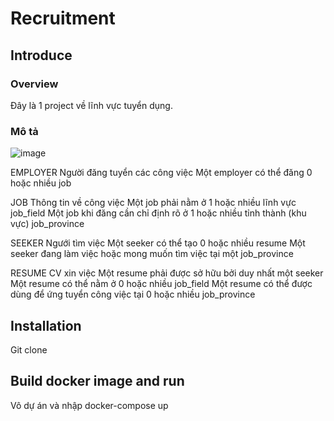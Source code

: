 
# Recruitment

## Introduce
### Overview
Đây là 1 project về lĩnh vực tuyển dụng.
### Mô tả 
![image](https://github.com/dungdinhhaha/recruitment1/assets/116552465/9c63d97e-83e3-45b6-9220-94790ca00562)

EMPLOYER
Người đăng tuyển các công việc
Một employer có thể đăng 0 hoặc nhiều job

JOB
Thông tin về công việc
Một job phải nằm ở 1 hoặc nhiều lĩnh vực job_field
Một job khi đăng cần chỉ định rõ ở 1 hoặc nhiều tỉnh thành (khu vực) job_province

SEEKER
Ngưới tìm việc
Một seeker có thể tạo 0 hoặc nhiều resume
Một seeker đang làm việc hoặc mong muốn tìm việc tại một job_province

RESUME
CV xin việc
Một resume phải được sở hữu bởi duy nhất một seeker
Một resume có thể nằm ở 0 hoặc nhiều job_field
Một resume có thể được dùng để ứng tuyển công việc tại 0 hoặc nhiều job_province

## Installation

Git clone

## Build docker image and run 
Vô dự án và nhập
docker-compose up
